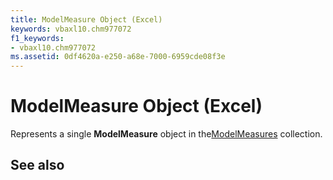 ```yaml
---
title: ModelMeasure Object (Excel)
keywords: vbaxl10.chm977072
f1_keywords:
- vbaxl10.chm977072
ms.assetid: 0df4620a-e250-a68e-7000-6959cde08f3e
---
```



# ModelMeasure Object (Excel)

Represents a single  **ModelMeasure** object in the[ModelMeasures](modelmeasures-object-excel.md) collection.


## See also



